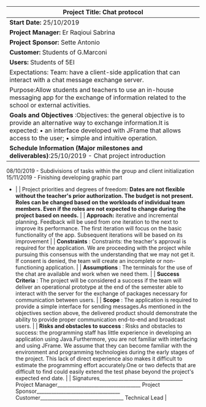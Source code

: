 | **Project Title:** Chat protocol |
| --- |
| **Start Date:** 25/10/2019 | **End Date:** 6 months after the start date |
| **Project Manager:** Er Raqioui Sabrina |
| **Project Sponsor:** Sette Antonio |
| **Customer:** Students of G.Marconi |
| **Users:** Students of 5EI |
| Expectations: Team: have a client-side application that can interact with a chat message exchange server. |
| Purpose:Allow students and teachers to use an in-house messaging app for the exchange of information related to the school or external activities.  |
| **Goals and Objectives** :Objectives: the general objective is to provide an alternative way to exchange information.It is expected:     • an interface developed with JFrame that allows access to the user;     • simple and intuitive operation.  |
| **Schedule Information (Major milestones and deliverables)**:25/10/2019 -  Chat project introduction
08/10/2019 -  Subdivisions of tasks within the group and client initialization
15/11/2019 -  Finishing developing graphic part
 -   |
| Project priorities and degrees of freedom: **Dates are not flexible without the teacher&#39;s prior authorization. The budget is not present. Roles can be changed based on the workloads of individual team members. Even if the roles are not expected to change during the project based on needs.**   |
| **Approach:** iterative and incremental planning. Feedback will be used from one iteration to the next to improve its performance. The first iteration will focus on the basic functionality of the app. Subsequent iterations will be based on its improvement |
| **Constraints** : Constraints: the teacher&#39;s approval is required for the application. We are proceeding with the project while pursuing this consensus with the understanding that we may not get it. If consent is denied, the team will create an incomplete or non-functioning application. |
| **Assumptions** : The terminals for the use of the chat are available and work when we need them. |
| **Success Criteria** : The project will be considered a success if the team will deliver an operational prototype at the end of the semester able to interact with the server for the exchange of packages necessary for communication between users. |
| **Scope** : The application is required to provide a simple interface for sending messages.As mentioned in the objectives section above, the delivered product should demonstrate the ability to provide proper communication end-to-end and broadcast users. |
| **Risks and obstacles to success** :  Risks and obstacles to success: the programming staff has little experience in developing an application using Java.Furthermore, you are not familiar with interfacing and using JFrame. We assume that they can become familiar with the environment and programming technologies during the early stages of the project. This lack of direct experience also makes it difficult to estimate the programming effort accurately.One or two defects that are difficult to find could easily extend the test phase beyond the project&#39;s expected end date. |
| Signatures\_\_\_\_\_\_\_\_\_\_\_\_\_\_\_\_\_\_\_\_\_\_\_\_\_\_\_\_\_\_\_\_\_\_
Project Manager\_\_\_\_\_\_\_\_\_\_\_\_\_\_\_\_\_\_\_\_\_\_\_\_\_\_\_\_\_\_\_\_\_\_
Project Sponsor\_\_\_\_\_\_\_\_\_\_\_\_\_\_\_\_\_\_\_\_\_\_\_\_\_\_\_\_\_\_\_\_\_\_
Customer\_\_\_\_\_\_\_\_\_\_\_\_\_\_\_\_\_\_\_\_\_\_\_\_\_\_\_\_\_\_\_\_\_\_
Technical Lead |